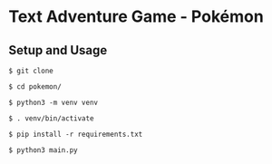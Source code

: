 # Text Adventure Game - Pokémon

## Setup and Usage

```
$ git clone 

$ cd pokemon/

$ python3 -m venv venv

$ . venv/bin/activate

$ pip install -r requirements.txt 

$ python3 main.py
```